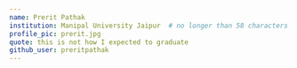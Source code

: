 ```yaml
---
name: Prerit Pathak
institution: Manipal University Jaipur  # no longer than 58 characters
profile_pic: prerit.jpg
quote: this is not how I expected to graduate 
github_user: preritpathak
---
```

